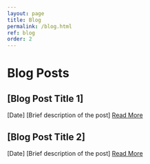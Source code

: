 ```yaml
---
layout: page
title: Blog
permalink: /blog.html
ref: blog
order: 2
---
```


# Blog Posts

## [Blog Post Title 1]
[Date]
[Brief description of the post]
[Read More](#)

## [Blog Post Title 2]
[Date]
[Brief description of the post]
[Read More](#)
